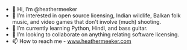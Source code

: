 - 👋 Hi, I’m @heathermeeker
- 👀 I’m interested in open source licensing, Indian wildlife, Balkan folk music, and video games that don't involve (much) shooting.
- 🌱 I’m currently learning Python, Hindi, and bass guitar. 
- 💞️ I’m looking to collaborate on anything relating software licensing.
- 📫 How to reach me - www.heathermeeker.com

<!---
heathermeeker/heathermeeker is a ✨ special ✨ repository because its `README.md` (this file) appears on your GitHub profile.
You can click the Preview link to take a look at your changes.
--->
